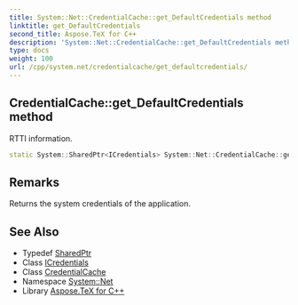 ```yaml
---
title: System::Net::CredentialCache::get_DefaultCredentials method
linktitle: get_DefaultCredentials
second_title: Aspose.TeX for C++
description: 'System::Net::CredentialCache::get_DefaultCredentials method. RTTI information in C++.'
type: docs
weight: 100
url: /cpp/system.net/credentialcache/get_defaultcredentials/
---
```

## CredentialCache::get_DefaultCredentials method


RTTI information.

```cpp
static System::SharedPtr<ICredentials> System::Net::CredentialCache::get_DefaultCredentials()
```

## Remarks


Returns the system credentials of the application. 
## See Also

* Typedef [SharedPtr](../../../system/sharedptr/)
* Class [ICredentials](../../icredentials/)
* Class [CredentialCache](../)
* Namespace [System::Net](../../)
* Library [Aspose.TeX for C++](../../../)

